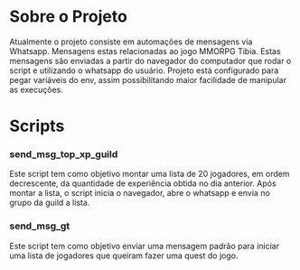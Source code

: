 <h1>Sobre o Projeto</h1>

Atualmente o projeto consiste em automações de mensagens via Whatsapp. Mensagens estas relacionadas ao jogo MMORPG Tibia. Estas mensagens são enviadas a partir do navegador do computador que rodar o script e utilizando o whatsapp do usuário. Projeto está configurado
para pegar variáveis do env, assim possibilitando maior facilidade de manipular as execuções.

<h1>Scripts</h1>

<h3>send_msg_top_xp_guild</h3>

Este script tem como objetivo montar uma lista de 20 jogadores, em ordem decrescente, da quantidade de experiência obtida no dia anterior. Após montar a lista, o script inicia o navegador, abre o whatsapp e envia no grupo da guild a lista.

<h3>send_msg_gt</h3>
Este script tem como objetivo enviar uma mensagem padrão para iniciar uma lista de jogadores que queiram fazer uma quest do jogo.<br>

